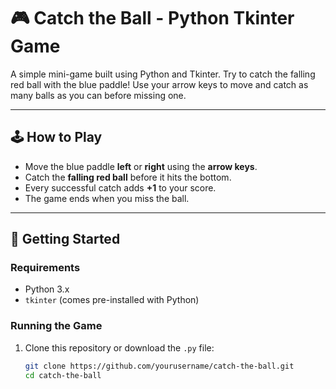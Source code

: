 # 🎮 Catch the Ball - Python Tkinter Game

A simple mini-game built using Python and Tkinter. Try to catch the falling red ball with the blue paddle! Use your arrow keys to move and catch as many balls as you can before missing one.

---

## 🕹️ How to Play

- Move the blue paddle **left** or **right** using the **arrow keys**.
- Catch the **falling red ball** before it hits the bottom.
- Every successful catch adds **+1** to your score.
- The game ends when you miss the ball.

---

## 🚀 Getting Started

### Requirements

- Python 3.x
- `tkinter` (comes pre-installed with Python)

### Running the Game

1. Clone this repository or download the `.py` file:
   ```bash
   git clone https://github.com/yourusername/catch-the-ball.git
   cd catch-the-ball
